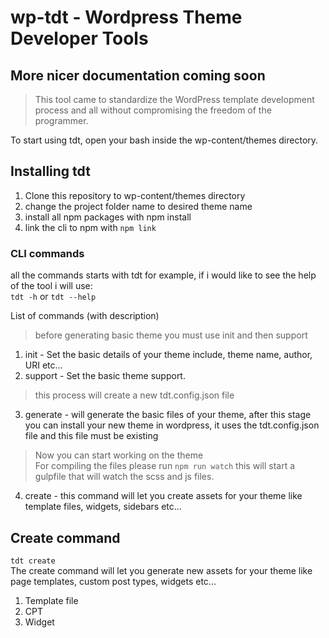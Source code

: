 # wp-tdt - Wordpress Theme Developer Tools
## More nicer documentation coming soon
> This tool came to standardize the WordPress template development process and all without compromising the freedom of the programmer.

To start using tdt, open your bash inside the wp-content/themes directory.

## Installing tdt
1. Clone this repository to wp-content/themes directory
2. change the project folder name to desired theme name
3. install all npm packages with npm install
4. link the cli to npm with `npm link`

### CLI commands
all the commands starts with tdt for example, if i would like to see the help of the tool i will use:<br>
`tdt -h` or `tdt --help`<br>

List of commands (with description)<br>
> before generating basic theme you must use init and then support 
1. init - Set the basic details of your theme include, theme name, author, URI etc...
2. support - Set the basic theme support.
> this process will create a new tdt.config.json file
3. generate - will generate the basic files of your theme, after this stage you can install your new theme in wordpress, it uses the tdt.config.json file and this file must be existing
>Now you can start working on the theme<br>
For compiling the files please run `npm run watch` this will start a gulpfile that will watch the scss and js files.
4. create - this command will let you create assets for your theme like template files, widgets, sidebars etc...

## Create command
`tdt create` <br>
The create command will let you generate new assets for your theme like page templates, custom post types, widgets etc... <br>

1. Template file
2. CPT
3. Widget